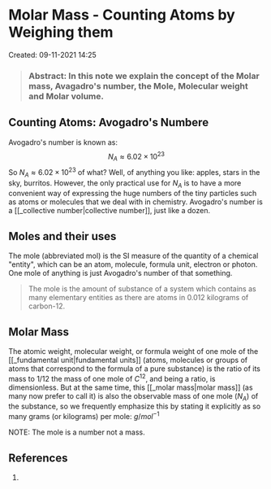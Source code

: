 # Molar Mass - Counting Atoms by Weighing them
Created: 09-11-2021 14:25

> ### **Abstract:** In this note we explain the concept of the Molar mass, Avagadro's number, the Mole, Molecular weight and Molar volume.

## Counting Atoms: Avogadro's Numbere
Avogadro's number is known as:
$$N_A\approx6.02\times10^{23}$$
So $N_A\approx6.02\times10^{23}$ of what? Well, of anything you like: apples, stars in the sky, burritos. However, the only practical use for $N_A$ is to have a more convenient way of expressing the huge numbers of the tiny particles such as atoms or molecules that we deal with in chemistry. Avogadro's number is a [[_collective number|collective number]], just like a dozen.

## Moles and their uses
The mole (abbreviated mol) is the SI measure of the quantity of a chemical "entity", which can be an atom, molecule, formula unit, electron or photon.
One mole of anything is just Avogadro's number of that something.

> The mole is the amount of substance of a system which contains as many elementary entities as there are atoms in $0.012$ kilograms of carbon-12.

## Molar Mass
The atomic weight, molecular weight, or formula weight of one mole of the [[_fundamental unit|fundamental units]] (atoms, molecules or groups of atoms that correspond to the formula of a pure substance) is the ratio of its mass to $1/12$ the mass of one mole of $C^{12}$, and being a ratio, is dimensionless. But at the same time, this [[_molar mass|molar mass]] (as many now prefer to call it) is also the observable mass of one mole ($N_A$) of the substance, so we frequently emphasize this by stating it explicitly as so many grams (or kilograms) per mole: $g/mol^{-1}$

NOTE: The mole is a number not a mass.

## References
1. 